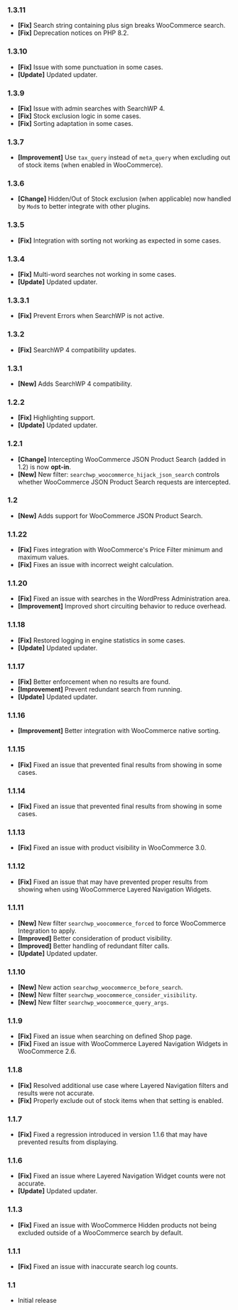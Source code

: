 ### 1.3.11
- **[Fix]** Search string containing plus sign breaks WooCommerce search.
- **[Fix]** Deprecation notices on PHP 8.2.

### 1.3.10
- **[Fix]** Issue with some punctuation in some cases.
- **[Update]** Updated updater.

### 1.3.9
- **[Fix]** Issue with admin searches with SearchWP 4.
- **[Fix]** Stock exclusion logic in some cases.
- **[Fix]** Sorting adaptation in some cases.

### 1.3.7
- **[Improvement]** Use `tax_query` instead of `meta_query` when excluding out of stock items (when enabled in WooCommerce).

### 1.3.6
- **[Change]** Hidden/Out of Stock exclusion (when applicable) now handled by `Mod`s to better integrate with other plugins.

### 1.3.5
- **[Fix]** Integration with sorting not working as expected in some cases.

### 1.3.4
- **[Fix]** Multi-word searches not working in some cases.
- **[Update]** Updated updater.

### 1.3.3.1
- **[Fix]** Prevent Errors when SearchWP is not active.

### 1.3.2
- **[Fix]** SearchWP 4 compatibility updates.

### 1.3.1
- **[New]** Adds SearchWP 4 compatibility.

### 1.2.2
- **[Fix]** Highlighting support.
- **[Update]** Updated updater.

### 1.2.1
- **[Change]** Intercepting WooCommerce JSON Product Search (added in 1.2) is now **opt-in**.
- **[New]** New filter: `searchwp_woocommerce_hijack_json_search` controls whether WooCommerce JSON Product Search requests are intercepted.

### 1.2
- **[New]** Adds support for WooCommerce JSON Product Search.

### 1.1.22
- **[Fix]** Fixes integration with WooCommerce's Price Filter minimum and maximum values.
- **[Fix]** Fixes an issue with incorrect weight calculation.

### 1.1.20
- **[Fix]** Fixed an issue with searches in the WordPress Administration area.
- **[Improvement]** Improved short circuiting behavior to reduce overhead.

### 1.1.18
- **[Fix]** Restored logging in engine statistics in some cases.
- **[Update]** Updated updater.

### 1.1.17
- **[Fix]** Better enforcement when no results are found.
- **[Improvement]** Prevent redundant search from running.
- **[Update]** Updated updater.

### 1.1.16
- **[Improvement]** Better integration with WooCommerce native sorting.

### 1.1.15
- **[Fix]** Fixed an issue that prevented final results from showing in some cases.

### 1.1.14
- **[Fix]** Fixed an issue that prevented final results from showing in some cases.

### 1.1.13
- **[Fix]** Fixed an issue with product visibility in WooCommerce 3.0.

### 1.1.12
- **[Fix]** Fixed an issue that may have prevented proper results from showing when using WooCommerce Layered Navigation Widgets.

### 1.1.11
- **[New]** New filter `searchwp_woocommerce_forced` to force WooCommerce Integration to apply.
- **[Improved]** Better consideration of product visibility.
- **[Improved]** Better handling of redundant filter calls.
- **[Update]** Updated updater.

### 1.1.10
- **[New]** New action `searchwp_woocommerce_before_search`.
- **[New]** New filter `searchwp_woocommerce_consider_visibility`.
- **[New]** New filter `searchwp_woocommerce_query_args`.

### 1.1.9
- **[Fix]** Fixed an issue when searching on defined Shop page.
- **[Fix]** Fixed an issue with WooCommerce Layered Navigation Widgets in WooCommerce 2.6.

### 1.1.8
- **[Fix]** Resolved additional use case where Layered Navigation filters and results were not accurate.
- **[Fix]** Properly exclude out of stock items when that setting is enabled.

### 1.1.7
- **[Fix]** Fixed a regression introduced in version 1.1.6 that may have prevented results from displaying.

### 1.1.6
- **[Fix]** Fixed an issue where Layered Navigation Widget counts were not accurate.
- **[Update]** Updated updater.

### 1.1.3
- **[Fix]** Fixed an issue with WooCommerce Hidden products not being excluded outside of a WooCommerce search by default.

### 1.1.1
- **[Fix]** Fixed an issue with inaccurate search log counts.

### 1.1
- Initial release
